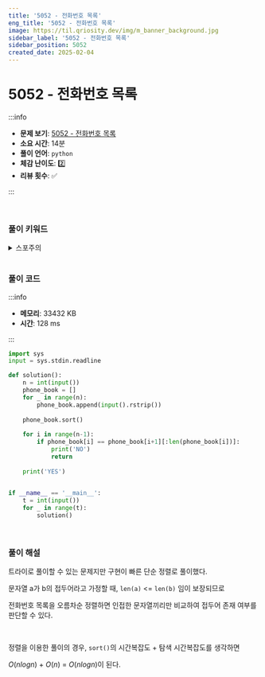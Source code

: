 ```yaml
---
title: '5052 - 전화번호 목록'
eng_title: '5052 - 전화번호 목록'
image: https://til.qriosity.dev/img/m_banner_background.jpg
sidebar_label: '5052 - 전화번호 목록'
sidebar_position: 5052
created_date: 2025-02-04
---
```


# 5052 - 전화번호 목록

:::info

- **문제 보기**: [5052 - 전화번호 목록](https://www.acmicpc.net/problem/5052)
- **소요 시간**: 14분
- **풀이 언어**: `python`
- **체감 난이도**: 2️⃣
- **리뷰 횟수**: ✅

:::

<br />

### 풀이 키워드

<details>
<summary>스포주의</summary>

`그래프` `정렬` `트라이`

</details>

<br />

### 풀이 코드

:::info

- **메모리**: 33432 KB
- **시간**: 128 ms

:::

```python
import sys
input = sys.stdin.readline

def solution():
    n = int(input())
    phone_book = []
    for _ in range(n):
        phone_book.append(input().rstrip())
    
    phone_book.sort()
    
    for i in range(n-1):
        if phone_book[i] == phone_book[i+1][:len(phone_book[i])]:
            print('NO')
            return
        
    print('YES')
        

if __name__ == '__main__':
    t = int(input())
    for _ in range(t):
        solution()
```

<br />

### 풀이 해설

트라이로 풀이할 수 있는 문제지만 구현이 빠른 단순 정렬로 풀이했다.

문자열 a가 b의 접두어라고 가정할 때, `len(a)` <= `len(b)` 임이 보장되므로

전화번호 목록을 오름차순 정렬하면 인접한 문자열끼리만 비교하여 접두어 존재 여부를 판단할 수 있다.

<br />

정렬을 이용한 풀이의 경우, `sort()`의 시간복잡도 + 탐색 시간복잡도를 생각하면

$O(nlogn)$ + $O(n)$ = $O(nlogn)$이 된다.